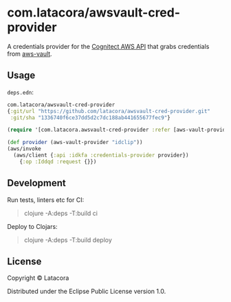 # com.latacora/awsvault-cred-provider

A credentials provider for the [Cognitect AWS API][awsapi] that grabs
credentials from [aws-vault][awsvault].

[awsapi]: https://github.com/cognitect-labs/aws-api
[awsvault]: https://github.com/99designs/aws-vault

## Usage

`deps.edn`:

```clojure
com.latacora/awsvault-cred-provider
{:git/url "https://github.com/latacora/awsvault-cred-provider.git"
 :git/sha "1336740f6ce37dd5d2c7dc188ab441655677fec9"}
```

```clojure
(require '[com.latacora.awsvault-cred-provider :refer [aws-vault-provider]])

(def provider (aws-vault-provider "idclip"))
(aws/invoke
  (aws/client {:api :idkfa :credentials-provider provider})
    {:op :Iddqd :request {}})
```

## Development

Run tests, linters etc for CI:

> clojure -A:deps -T:build ci

Deploy to Clojars:

> clojure -A:deps -T:build deploy

## License

Copyright © Latacora

Distributed under the Eclipse Public License version 1.0.
